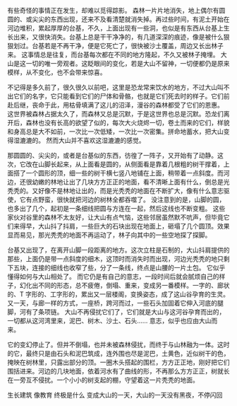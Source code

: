 有些奇怪的事情正在发生，却难以觅得踪影。
森林一片片地消失，地上偶尔有圆圆的、或尖尖的东西出现，还来不及看清楚就消失掉。再过些时间，有泥土开始在河边堆积，累起厚厚的台基，不久，上面出现有一些洞，也似是有东西从台基上生长出来，又很快消失。台基上总是干干净净的，有几道深深的痕迹，像是被什么狠狠划过。台基若是不再干净，便是它死亡了，很快被沙土覆盖，周边又长出林子来。
这事情总是往复，而台基每次都在不同的地方隆起，不久又被林子掩埋。
大山是这一切的唯一旁观者。这眨眼间的变化，若是大山不留神，一切便都仍是原来模样，从不变化，也不会带来惊喜。

不记得是多久前了，很久很久以前吧，这里是恐龙常来饮水的地方，不过大山叫不出它们的名字，它只能看到它们的尸体和骨骼，也就是它们死去时的样子。它们前赴后继，丧命于此，用枯骨填满了这儿的沼泽，漫谷的森林都受了它们的恩惠。
这世界被森林占据太久了，而森林又总是沉默，于是这世界也总是沉默。恐龙们离开后，森林也没有长高的欲望了似的，每次大火烧烬一切，卷土而来的它们，样貌和身高总是大不如前，一次比一次低矮，一次比一次密集。拼命地蓄水，把大山变得湿漉漉的。
然而大山并不喜欢这湿漉漉的感觉。

那圆圆的、尖尖的，或者是台基似的东西，彷徨了一阵子，又开始有了动静。这次，它改在山脚长起来，从上面看是圆的，从侧面看是靠着几根粗的树干撑着，上面搭了一个圆形的顶，细一些的树干横七竖八地铺在上面，稍带着一点斜度。而河边，还很幼嫩的林地让出了几块方方正正的地面，看不清晰上面有什么，倒总是光秃秃的。又好像不是林地让出的，而是光秃秃的地面在不断扩大，像有什么意志驱使，它有点野蛮，很快就把河边的树林全都吞噬了。
没注意到的是，山脚的圆，也多出了几个，起初是一条细线把圆与方连在一起，然后这线也不断变粗。
这些家伙对谷里的森林不太友好，让大山有点气恼，这些邻居虽然默不吭声，但毕竟它们来得早，大山抖了抖肩，一些巨大的石块出现在地面上，砸塌了几个圆顶。效果显而易见，那光秃秃的地面不再运动了，林子向其中的一些空地探了探脚。

台基又出现了，在离开山脚一段距离的地方。这次立柱是石制的，大山抖肩提供的那些，上面仍是带一点斜度的细木，这顶时而消失时而出现，河边光秃秃的地只剩下五块，连接的细线也收窄了些，分了一条线，终点是山腰的一片土包。
它似乎懂得如何与大山相处了。
而它仍是有自己的意志，一段时间后就会腻烦自己的样子，幻化出不同的形态，总不疲倦，倒塌、重来，变成另一番模样。一字的、廊状的、T 字形的、工字形的，累出又一层楼阁，变换姿态，成了这山谷孕育的生灵。
又一天，与廊一样的方式，一座桥，跨河而过，一些石头加固着它伸入河底的腿脚，河有了条项链。
大山不再侵扰它们了，它们就是大山与这河谷孕育而出的，一切都从这河湾里来，泥巴、树木、沙土、石头…… 意志，似乎也应由大山而来。

它的变幻停止了。但并不倒塌，也并未被森林侵扰，而终于与山林融为一体。这时的它，最终只是由石头和泥巴筑成，连外围也尽是泥巴，土黄色，近似树干的色，掩映在树林里，只露出部分的顶。一圈木头搭起的围栏，方方正正地，刚好把它们围括进来。河边的几块地面，依着河水有了曲线的形，不再那么方方正正，树就长在一旁互不侵扰。一个小小的树支起的棚，守望着这一片秃秃的地面。



生长建筑
像教育
终极是什么
变成大山的一天，大山的一天没有黑夜，不停闪回